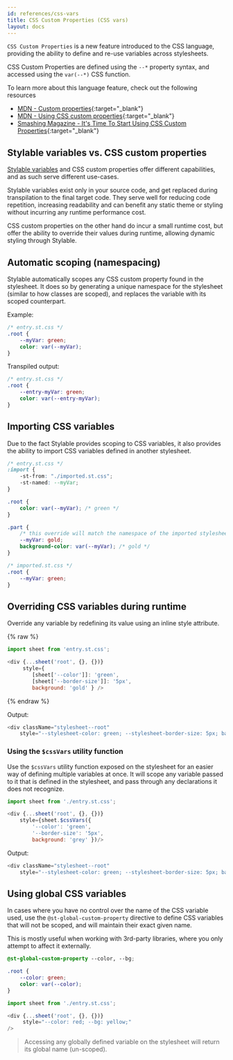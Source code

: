 ```yaml
---
id: references/css-vars
title: CSS Custom Properties (CSS vars)
layout: docs
---
```


`CSS Custom Properties` is a new feature introduced to the CSS language, providing the ability to define and re-use variables across stylesheets.

CSS Custom Properties are defined using the `--*` property syntax, and accessed using the `var(--*)` CSS function.

To learn more about this language feature, check out the following resources
- [MDN - Custom properties](https://developer.mozilla.org/en-US/docs/Web/CSS/--*){:target="_blank"}
- [MDN - Using CSS custom properties](https://developer.mozilla.org/en-US/docs/Web/CSS/Using_CSS_variables){:target="_blank"}
- [Smashing Magazine - It's Time To Start Using CSS Custom Properties](https://www.smashingmagazine.com/2017/04/start-using-css-custom-properties/){:target="_blank"}

## Stylable variables vs. CSS custom properties
[Stylable variables](./variables.md) and CSS custom properties offer different capabilities, and as such serve different use-cases.

Stylable variables exist only in your source code, and get replaced during transpilation to the final target code. They serve well for reducing code repetition, increasing readability and can benefit any static theme or styling without incurring any runtime performance cost. 

CSS custom properties on the other hand do incur a small runtime cost, but offer the ability to override their values during runtime, allowing dynamic styling through Stylable.

## Automatic scoping (namespacing)

Stylable automatically scopes any CSS custom property found in the stylesheet. It does so by generating a unique namespace for the stylesheet (similar to how classes are scoped), and replaces the variable with its scoped counterpart. 

Example:
```css
/* entry.st.css */
.root {
    --myVar: green;
    color: var(--myVar);
}
```

Transpiled output:
```css
/* entry.st.css */
.root {
    --entry-myVar: green;
    color: var(--entry-myVar);
}
```

## Importing CSS variables

Due to the fact Stylable provides scoping to CSS variables, it also provides the ability to import CSS variables defined in another stylesheet.

```css
/* entry.st.css */
:import {
    -st-from: "./imported.st.css";
    -st-named: --myVar;
}

.root {
    color: var(--myVar); /* green */
}

.part {
    /* this override will match the namespace of the imported stylesheet */
    --myVar: gold;
    background-color: var(--myVar); /* gold */
}
```

```css
/* imported.st.css */
.root {
    --myVar: green;
}
```

## Overriding CSS variables during runtime

Override any variable by redefining its value using an inline style attribute. 

{% raw %}
```js
import sheet from 'entry.st.css';

<div {...sheet('root', {}, {})}
     style={ 
        [sheet['--color']]: 'green', 
        [sheet['--border-size']]: '5px', 
        background: 'gold' } />
```
{% endraw %}

Output:
```js
<div className="stylesheet--root" 
    style="--stylesheet-color: green; --stylesheet-border-size: 5px; background: gold;" />
```


### Using the `$cssVars` utility function

Use the `$cssVars` utility function exposed on the stylesheet for an easier way of defining multiple variables at once. 
It will scope any variable passed to it that is defined in the stylesheet, and pass through any declarations it does not recognize.

```js
import sheet from './entry.st.css';

<div {...sheet('root', {}, {})}
    style={sheet.$cssVars({
        '--color': 'green', 
        '--border-size': '5px', 
        background: 'grey' })/>
```

Output:
```js
<div className="stylesheet--root" 
    style="--stylesheet-color: green; --stylesheet-border-size: 5px; background: grey;" />
```

## Using global CSS variables

In cases where you have no control over the name of the CSS variable used, use the `@st-global-custom-property` directive to define CSS variables that will not be scoped, and will maintain their exact given name.

This is mostly useful when working with 3rd-party libraries, where you only attempt to affect it externally.

```css
@st-global-custom-property --color, --bg;

.root {
    --color: green;
    color: var(--color);
}
```

```js
import sheet from './entry.st.css';

<div {...sheet('root', {}, {})}
     style="--color: red; --bg: yellow;"
/>
```

> Accessing any globally defined variable on the stylesheet will return its global name (un-scoped).

